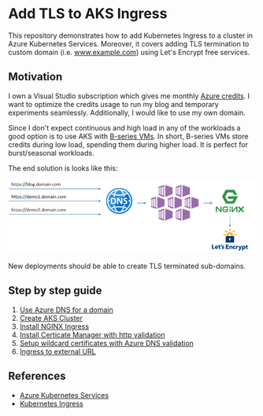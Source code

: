 # Add TLS to AKS Ingress

This repository demonstrates how to add Kubernetes Ingress to a cluster in Azure Kubernetes Services. Moreover, it covers adding TLS termination to custom domain (i.e. www.example.com) using Let's Encrypt free services.

## Motivation

I own a Visual Studio subscription which gives me monthly [Azure credits](https://docs.microsoft.com/en-us/visualstudio/subscriptions/vs-azure). I want to optimize the credits usage to run my blog and temporary experiments seamlessly. Additionally, I would like to use my own domain.

Since I don't expect continuous and high load in any of the workloads a good option is to use AKS with [B-series VMs](https://docs.microsoft.com/en-us/azure/virtual-machines/windows/b-series-burstable). In short, B-series VMs store credits during low load, spending them during higher load. It is perfect for burst/seasonal workloads.

The end solution is looks like this:

![End solution](media/overview.png)

New deployments should be able to create TLS terminated sub-domains.

## Step by step guide

1. [Use Azure DNS for a domain](./use-azure-dns-for-a-domain.md)
1. [Create AKS Cluster](./create-aks-cluster.md)
1. [Install NGINX Ingress](./install-nginx-ingress.md)
1. [Install Certicate Manager with http validation](./install-certificate-manager.md)
1. [Setup wildcard certificates with Azure DNS validation](./setup-wildcard-certificates-with-azure-dns.md)
1. [Ingress to external URL](./ingress-to-external-url.md)

## References

- [Azure Kubernetes Services](https://docs.microsoft.com/en-us/azure/aks/)
- [Kubernetes Ingress](https://kubernetes.io/docs/concepts/services-networking/ingress/)
